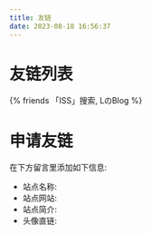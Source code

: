```yaml
---
title: 友链
date: 2023-08-18 16:56:37
---
```


# 友链列表

{% friends 「ISS」搜索, LのBlog %}

# 申请友链
在下方留言里添加如下信息:
- 站点名称:
- 站点网站:
- 站点简介:
- 头像直链:

